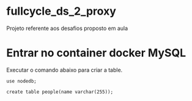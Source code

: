 # fullcycle_ds_2_proxy
Projeto referente aos desafios proposto em aula

# Entrar no container docker MySQL 
Executar o comando abaixo para criar a table.

```
use nodedb;

create table people(name varchar(255));

```



